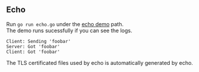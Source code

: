 ## Echo
Run `go run echo.go` under the [echo demo](echo.go) path.  
The demo runs sucessfully if you can see the logs.
```
Client: Sending 'foobar'
Server: Got 'foobar'
Client: Got 'foobar'
```
The TLS certificated files used by echo is automatically generated by echo.
